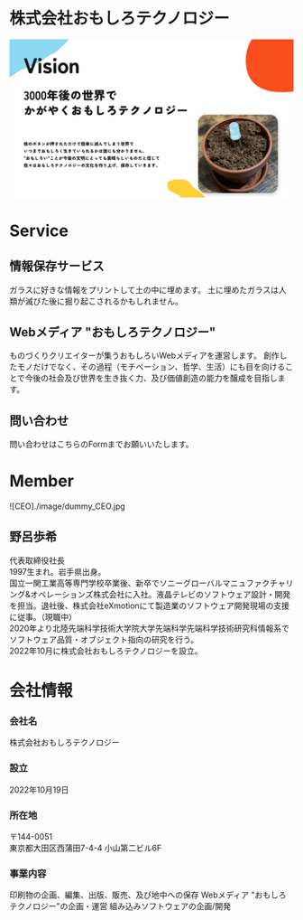 # 株式会社おもしろテクノロジー
![Vision](./image/vision.png) 
# Service
## 情報保存サービス
ガラスに好きな情報をプリントして土の中に埋めます。
土に埋めたガラスは人類が滅びた後に掘り起こされるかもしれません。

## Webメディア "おもしろテクノロジー"
ものづくりクリエイターが集うおもしろいWebメディアを運営します。
創作したモノだけでなく、その過程（モチベーション、哲学、生活）にも目を向けることで今後の社会及び世界を生き抜く力、及び価値創造の能力を醸成を目指します。

## 問い合わせ
問い合わせはこちらのFormまでお願いいたします。

# Member
![CEO]./image/dummy_CEO.jpg
## 野呂歩希
代表取締役社長  
1997生まれ。岩手県出身。  
国立一関工業高等専門学校卒業後、新卒でソニーグローバルマニュファクチャリング&オペレーションズ株式会社に入社。液晶テレビのソフトウェア設計・開発を担当。退社後、株式会社eXmotionにて製造業のソフトウェア開発現場の支援に従事。（現職中）  
2020年より北陸先端科学技術大学院大学先端科学先端科学技術研究科情報系でソフトウェア品質・オブジェクト指向の研究を行う。  
2022年10月に株式会社おもしろテクノロジーを設立。
# 会社情報
### 会社名
株式会社おもしろテクノロジー
### 設立
2022年10月19日
### 所在地
〒144-0051  
東京都大田区西蒲田7-4-4 小山第二ビル6F
### 事業内容
印刷物の企画、編集、出版、販売、及び地中への保存
Webメディア "おもしろテクノロジー"の企画・運営
組み込みソフトウェアの企画/開発
